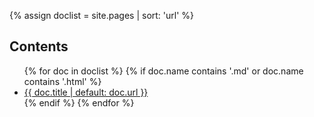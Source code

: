 {% assign doclist = site.pages | sort: 'url'  %}
<h2>Contents</h2>
<ul>
  {% for doc in doclist %}
    {% if doc.name contains '.md' or doc.name contains '.html' %}
    <li><a href="{{ site.baseurl }}{{ doc.url }}">{{ doc.title | default: doc.url }}</a></li>
    {% endif %}
  {% endfor %}
</ul>
